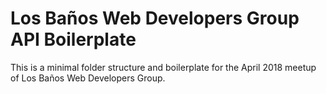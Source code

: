 # Los Baños Web Developers Group API Boilerplate

This is a minimal folder structure and boilerplate for the April 2018 meetup of Los Baños Web Developers Group.


